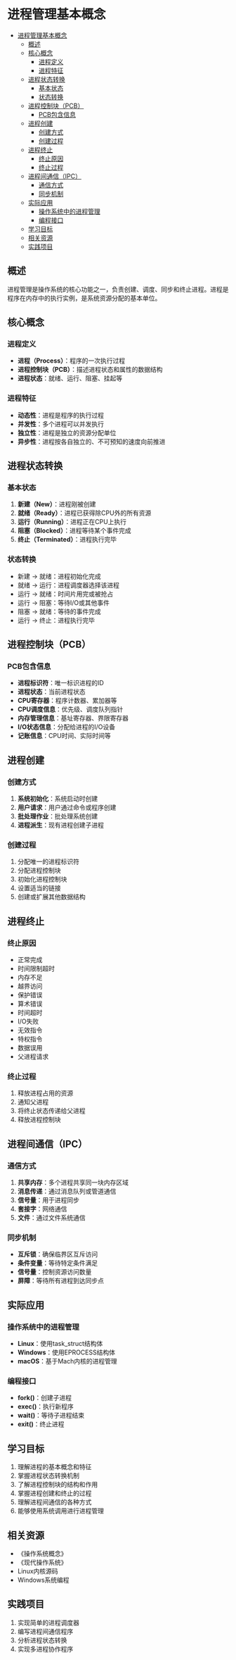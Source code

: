 # 进程管理基本概念

<!-- TOC START -->

- [进程管理基本概念](#进程管理基本概念)
  - [概述](#概述)
  - [核心概念](#核心概念)
    - [进程定义](#进程定义)
    - [进程特征](#进程特征)
  - [进程状态转换](#进程状态转换)
    - [基本状态](#基本状态)
    - [状态转换](#状态转换)
  - [进程控制块（PCB）](#进程控制块pcb)
    - [PCB包含信息](#pcb包含信息)
  - [进程创建](#进程创建)
    - [创建方式](#创建方式)
    - [创建过程](#创建过程)
  - [进程终止](#进程终止)
    - [终止原因](#终止原因)
    - [终止过程](#终止过程)
  - [进程间通信（IPC）](#进程间通信ipc)
    - [通信方式](#通信方式)
    - [同步机制](#同步机制)
  - [实际应用](#实际应用)
    - [操作系统中的进程管理](#操作系统中的进程管理)
    - [编程接口](#编程接口)
  - [学习目标](#学习目标)
  - [相关资源](#相关资源)
  - [实践项目](#实践项目)

<!-- TOC END -->

## 概述

进程管理是操作系统的核心功能之一，负责创建、调度、同步和终止进程。进程是程序在内存中的执行实例，是系统资源分配的基本单位。

## 核心概念

### 进程定义

- **进程（Process）**：程序的一次执行过程
- **进程控制块（PCB）**：描述进程状态和属性的数据结构
- **进程状态**：就绪、运行、阻塞、挂起等

### 进程特征

- **动态性**：进程是程序的执行过程
- **并发性**：多个进程可以并发执行
- **独立性**：进程是独立的资源分配单位
- **异步性**：进程按各自独立的、不可预知的速度向前推进

## 进程状态转换

### 基本状态

1. **新建（New）**：进程刚被创建
2. **就绪（Ready）**：进程已获得除CPU外的所有资源
3. **运行（Running）**：进程正在CPU上执行
4. **阻塞（Blocked）**：进程等待某个事件完成
5. **终止（Terminated）**：进程执行完毕

### 状态转换

- 新建 → 就绪：进程初始化完成
- 就绪 → 运行：进程调度器选择该进程
- 运行 → 就绪：时间片用完或被抢占
- 运行 → 阻塞：等待I/O或其他事件
- 阻塞 → 就绪：等待的事件完成
- 运行 → 终止：进程执行完毕

## 进程控制块（PCB）

### PCB包含信息

- **进程标识符**：唯一标识进程的ID
- **进程状态**：当前进程状态
- **CPU寄存器**：程序计数器、累加器等
- **CPU调度信息**：优先级、调度队列指针
- **内存管理信息**：基址寄存器、界限寄存器
- **I/O状态信息**：分配给进程的I/O设备
- **记账信息**：CPU时间、实际时间等

## 进程创建

### 创建方式

1. **系统初始化**：系统启动时创建
2. **用户请求**：用户通过命令或程序创建
3. **批处理作业**：批处理系统创建
4. **进程派生**：现有进程创建子进程

### 创建过程

1. 分配唯一的进程标识符
2. 分配进程控制块
3. 初始化进程控制块
4. 设置适当的链接
5. 创建或扩展其他数据结构

## 进程终止

### 终止原因

- 正常完成
- 时间限制超时
- 内存不足
- 越界访问
- 保护错误
- 算术错误
- 时间超时
- I/O失败
- 无效指令
- 特权指令
- 数据误用
- 父进程请求

### 终止过程

1. 释放进程占用的资源
2. 通知父进程
3. 将终止状态传递给父进程
4. 释放进程控制块

## 进程间通信（IPC）

### 通信方式

1. **共享内存**：多个进程共享同一块内存区域
2. **消息传递**：通过消息队列或管道通信
3. **信号量**：用于进程同步
4. **套接字**：网络通信
5. **文件**：通过文件系统通信

### 同步机制

- **互斥锁**：确保临界区互斥访问
- **条件变量**：等待特定条件满足
- **信号量**：控制资源访问数量
- **屏障**：等待所有进程到达同步点

## 实际应用

### 操作系统中的进程管理

- **Linux**：使用task_struct结构体
- **Windows**：使用EPROCESS结构体
- **macOS**：基于Mach内核的进程管理

### 编程接口

- **fork()**：创建子进程
- **exec()**：执行新程序
- **wait()**：等待子进程结束
- **exit()**：终止进程

## 学习目标

1. 理解进程的基本概念和特征
2. 掌握进程状态转换机制
3. 了解进程控制块的结构和作用
4. 掌握进程创建和终止的过程
5. 理解进程间通信的各种方式
6. 能够使用系统调用进行进程管理

## 相关资源

- 《操作系统概念》
- 《现代操作系统》
- Linux内核源码
- Windows系统编程

## 实践项目

1. 实现简单的进程调度器
2. 编写进程间通信程序
3. 分析进程状态转换
4. 实现多进程协作程序
